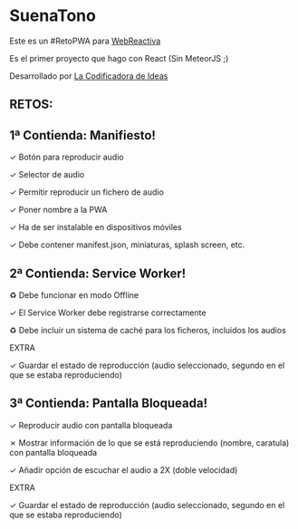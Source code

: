 # SuenaTono

Este es un #RetoPWA para [WebReactiva](https://webreactiva.com) 

Es el primer proyecto que hago con React (Sin MeteorJS ;)

Desarrollado por [La Codificadora de Ideas](https://lacodificadora.com) 


## RETOS:

## 1ª Contienda: Manifiesto!

&check; Botón para reproducir audio

&check; Selector de audio 

&check; Permitir reproducir un fichero de audio 

&check; Poner nombre a la PWA 

&check; Ha de ser instalable en dispositivos móviles 

&check; Debe contener manifest.json, miniaturas, splash screen, etc. 

## 2ª Contienda: Service Worker!

&#9851; Debe funcionar en modo Offline

&check; El Service Worker debe registrarse correctamente

&#9851; Debe incluir un sistema de caché para los ficheros, incluidos los audios

EXTRA

&check; Guardar el estado de reproducción (audio seleccionado, segundo en el que se estaba reproduciendo)

## 3ª Contienda: Pantalla Bloqueada!

&check; Reproducir audio con pantalla bloqueada

&cross; Mostrar información de lo que se está reproduciendo (nombre, caratula) con pantalla bloqueada

&check; Añadir opción de escuchar el audio a 2X (doble velocidad)

EXTRA

&check; Guardar el estado de reproducción (audio seleccionado, segundo en el que se estaba reproduciendo)
